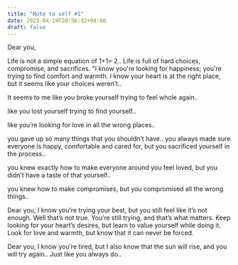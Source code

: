 ```yaml
---
title: "Note to self #1"
date: 2023-04-19T20:56:32+04:00
draft: false
---
```


Dear you,

Life is not a simple equation of 1+1= 2.. Life is full of hard choices, compromise, and sacrifices. "I know you're looking for happiness; you're trying to find comfort and warmth. I know your heart is at the right place, but it seems like your choices weren’t..

It seems to me like you broke yourself trying to feel whole again..

like you lost yourself trying to find yourself..

like you’re looking for love in all the wrong places..

you gave up so many things that you shouldn’t have.. you always made sure everyone is happy, comfortable and cared for, but you sacrificed yourself in the process..

you knew exactly how to make everyone around you feel loved, but you didn’t have a taste of that yourself..

you knew how to make compromises, but you compromised all the wrong things..

Dear you, I know you’re trying your best, but you still feel like it’s not enough. Well that’s not true. You’re still trying, and that’s what matters. Keep looking for your heart’s desires, but learn to value yourself while doing it. Look for love and warmth, but know that it can never be forced.

Dear you, I know you’re tired, but I also know that the sun will rise, and you will try again.. Just like you always do..

